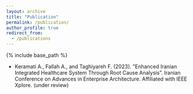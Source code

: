 ```yaml
---
layout: archive
title: "Publication"
permalink: /publication/
author_profile: true
redirect_from:
  - /publications
---
```


{% include base_path %}

* Keramati A., Fallah A., and Taghiyareh F. (2023). ”Enhanced Iranian Integrated Healthcare System Through Root Cause Analysis”. Iranian Conference on Advances in Enterprise Architecture. Affiliated with IEEE Xplore. (under review)